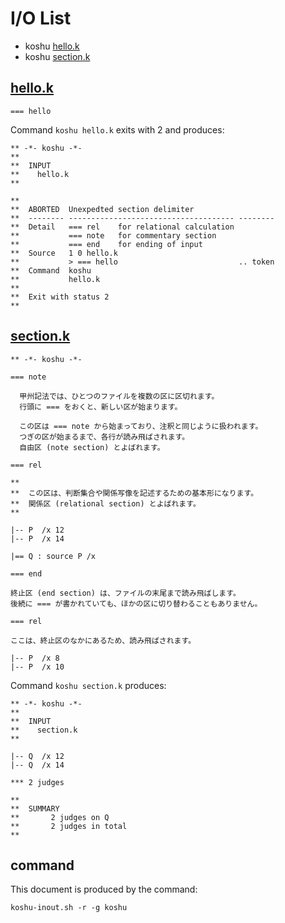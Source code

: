 # I/O List

- koshu [hello.k](#hellok)
- koshu [section.k](#sectionk)



## [hello.k](hello.k)

```
=== hello
```

Command `koshu hello.k` exits with 2 and produces:

```
** -*- koshu -*-
**
**  INPUT
**    hello.k
**

**
**  ABORTED  Unexpedted section delimiter
**  -------- ------------------------------------- --------
**  Detail   === rel    for relational calculation
**           === note   for commentary section
**           === end    for ending of input
**  Source   1 0 hello.k
**           > === hello                           .. token
**  Command  koshu
**           hello.k
**
**  Exit with status 2
**
```



## [section.k](section.k)

```
** -*- koshu -*-

=== note

  甲州記法では、ひとつのファイルを複数の区に区切れます。
  行頭に === をおくと、新しい区が始まります。

  この区は === note から始まっており、注釈と同じように扱われます。
  つぎの区が始まるまで、各行が読み飛ばされます。
  自由区 (note section) とよばれます。

=== rel

**
**  この区は、判断集合や関係写像を記述するための基本形になります。
**  関係区 (relational section) とよばれます。
**

|-- P  /x 12
|-- P  /x 14

|== Q : source P /x

=== end

終止区 (end section) は、ファイルの末尾まで読み飛ばします。
後続に === が書かれていても、ほかの区に切り替わることもありません。

=== rel

ここは、終止区のなかにあるため、読み飛ばされます。

|-- P  /x 8
|-- P  /x 10
```

Command `koshu section.k` produces:

```
** -*- koshu -*-
**
**  INPUT
**    section.k
**

|-- Q  /x 12
|-- Q  /x 14

*** 2 judges

**
**  SUMMARY
**       2 judges on Q
**       2 judges in total
**
```



## command

This document is produced by the command:

```
koshu-inout.sh -r -g koshu
```
